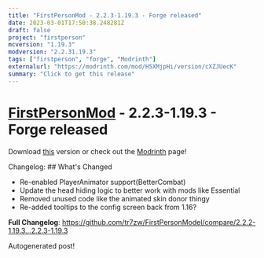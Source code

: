 ```yaml
---
title: "FirstPersonMod - 2.2.3-1.19.3 - Forge released"
date: 2023-03-01T17:50:38.248281Z
draft: false
project: "firstperson"
mcversion: "1.19.3"
modversion: "2.2.31.19.3"
tags: ["firstperson", "forge", "Modrinth"]
externalurl: "https://modrinth.com/mod/H5XMjpHi/version/cXZJUecK"
summary: "Click to get this release"
---
```

# [FirstPersonMod](/project/firstperson) - 2.2.3-1.19.3 - Forge released
Download [this](https://modrinth.com/mod/H5XMjpHi/version/cXZJUecK) version or check out the [Modrinth](https://modrinth.com/mod/H5XMjpHi) page!

Changelog: ## What's Changed
* Re-enabled PlayerAnimator support(BetterCombat)
* Update the head hiding logic to better work with mods like Essential
* Removed unused code like the animated skin donor thingy
* Re-added tooltips to the config screen back from 1.16?

**Full Changelog**: https://github.com/tr7zw/FirstPersonModel/compare/2.2.2-1.19.3...2.2.3-1.19.3

Autogenerated post!
